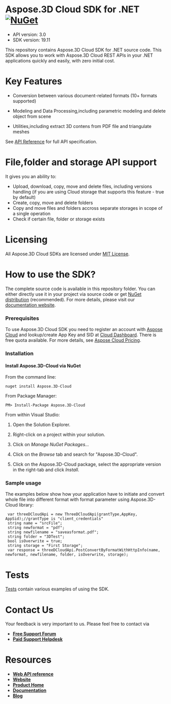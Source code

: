 # Aspose.3D Cloud SDK for .NET [![NuGet](https://img.shields.io/nuget/v/Aspose.3D-3D.svg)](https://www.nuget.org/packages/Aspose.3D-Cloud/19.11.0)

- API version: 3.0
- SDK version: 19.11

This repository contains Aspose.3D Cloud SDK for .NET source code. This SDK allows you to work with Aspose.3D Cloud REST APIs in your .NET applications quickly and easily, with zero initial cost.



# Key Features

- Conversion between various document-related formats (10+ formats supported)

- Modeling and Data Processing,including parametric modeling and delete object from scene 

- Utilities,including extract 3D contens from PDF file and triangulate meshes 



See [API Reference](https://apireference.aspose.cloud/3d/) for full API specification.



# File,folder and storage API support


It gives you an ability to:

- Upload, download, copy, move and delete files, including versions handling (if you are using Cloud storage that supports this feature - true by default)
- Create, copy, move and delete folders
- Copy and move files and folders accross separate storages in scope of a single operation
- Check if certain file, folder or storage exists

# Licensing

All Aspose.3D Cloud SDKs are licensed under [MIT License](https://github.com/aspose-3d-cloud/aspose-3d-cloud-dotnet/blob/master/LICENSE).



# How to use the SDK?

The complete source code is available in this repository folder. You can either directly use it in your project via source code or get [NuGet distribution](https://www.nuget.org/packages/Aspose.3D-Cloud/) (recommended). For more details, please visit our [documentation website](https://docs.aspose.cloud/display/cellscloud/Available+SDKs#AvailableSDKs-.NET).

 

### Prerequisites

 

To use Aspose.3D Cloud SDK you need to register an account with [Aspose Cloud](https://www.aspose.cloud/) and lookup/create App Key and SID at [Cloud Dashboard](https://dashboard.aspose.cloud/#/apps). There is free quota available. For more details, see [Aspose Cloud Pricing](https://purchase.aspose.cloud/pricing).

 

### Installation

 

#### Install Aspose.3D-Cloud via NuGet

 

From the command line:

 

```
nuget install Aspose.3D-Cloud
```

 

From Package Manager:

 

```
PM> Install-Package Aspose.3D-Cloud
```

 

From within Visual Studio:

1. Open the Solution Explorer.

2. Right-click on a project within your solution.

3. Click on *Manage NuGet Packages...*

4. Click on the *Browse* tab and search for "Aspose.3D-Cloud".

5. Click on the Aspose.3D-Cloud package, select the appropriate version in the right-tab and click *Install*.

### Sample usage

    

   The examples below show how your application have to initiate and convert whole file into different format with format parameter using Aspose.3D-Cloud library:

    

   ```
    var threeDCloudApi = new ThreeDCloudApi(grantType,AppKey, AppSid);//grantType is "client_credentials"
    string name = "srcFile";
    string newformat = "pdf";
    string newfilename = "saveasformat.pdf";
    string folder = "3DTest";
    bool isOverwrite = true;
    string storage = "First Storage";
    var response = threeDCloudApi.PostConvertByFormatWithHttpInfo(name, newformat, newfilename, folder, isOverwrite, storage);
   ```



# Tests

[Tests](https://github.com/aspose-3D-cloud/aspose-3D-cloud-dotnet/tree/master/Aspose.3D.Cloud.SDK.Test) contain various examples of using the SDK.



# Contact Us

Your feedback is very important to us. Please feel free to contact via

- [**Free Support Forum**](https://forum.aspose.cloud/c/3d)
- [**Paid Support Helpdesk**](https://helpdesk.aspose.cloud/)

# Resources

- [**Web API reference**](https://apireference.aspose.cloud/3d/)
- [**Website**](https://www.aspose.cloud)
- [**Product Home**](https://products.aspose.cloud/3d)
- [**Documentation**](https://docs.aspose.cloud/display/3dcloud/Home)
- [**Blog**](https://blog.aspose.cloud/category/3d/)